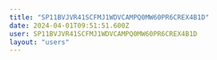 ```yaml
---
title: "SP11BVJVR41SCFMJ1WDVCAMPQ0MW60PR6CREX4B1D"
date: 2024-04-01T09:51:51.600Z
user: SP11BVJVR41SCFMJ1WDVCAMPQ0MW60PR6CREX4B1D
layout: "users"
---
```

    